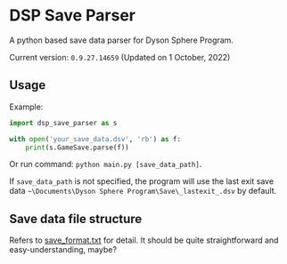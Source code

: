 # DSP Save Parser

A python based save data parser for Dyson Sphere Program.

Current version: `0.9.27.14659` (Updated on 1 October, 2022)

## Usage

Example:

```python
import dsp_save_parser as s

with open('your_save_data.dsv', 'rb') as f:
    print(s.GameSave.parse(f))
```

Or run command: `python main.py [save_data_path]`.

If `save_data_path` is not specified, the program will use the last exit save data `~\Documents\Dyson Sphere Program\Save\_lastexit_.dsv` by default.

## Save data file structure

Refers to [save_format.txt](dsp_save_parser/save_format.txt) for detail. It should be quite straightforward and easy-understanding, maybe?


